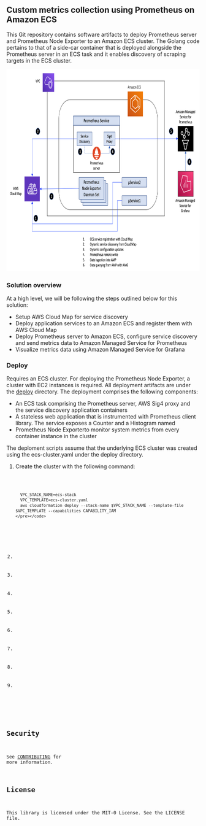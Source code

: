 ## Custom metrics collection using Prometheus on Amazon ECS

This Git repository contains software artifacts to deploy Prometheus server and Prometheus Node Exporter to an Amazon ECS cluster. The Golang code pertains to that of a side-car container that is deployed alongside the Prometheus server in an ECS task and it enables discovery of scraping targets in the ECS cluster.

<img class="wp-image-1960 size-full" src="images/Depoloyment-Architecture.png" alt="Deployment architecture" width="854" height="527" />

### Solution overview

At a high level, we will be following the steps outlined below for this solution:

<ul>
  <li>
    Setup AWS Cloud Map for service discovery 
  </li>
  <li>
    Deploy application services to an Amazon ECS and register them with AWS Cloud Map
  </li>
  <li>
    Deploy Prometheus server to Amazon ECS, configure service discovery and send metrics data to Amazon Managed Service for Prometheus
  </li>
  <li>
    Visualize metrics data using Amazon Managed Service for Grafana
  </li>  
</ul>

### Deploy

Requires an ECS cluster. For deploying the Prometheus Node Exporter, a cluster with EC2 instances is required. All deployment artifacts are under the [deploy](https://github.com/aws-samples/prometheus-for-ecs/tree/main/deploy) directory. The deployment comprises the following components:
<ul>
  <li>An ECS task comprising the Prometheus server, AWS Sig4 proxy and the service discovery application containers</li>
  <li>A stateless web application that is instrumented with Prometheus client library. The service exposes a Counter and a Histogram named</li>
  <li>Prometheus Node Exporterto monitor system metrics from every container instance in the cluster</li>
</ul>

The deploment scripts assume that the underlying ECS cluster was created using the ecs-cluster.yaml under the deploy directory.

<ol>
  <li>
    Create the cluster with the following command:
    <pre><code>
 
      VPC_STACK_NAME=ecs-stack 
      VPC_TEMPLATE=ecs-cluster.yaml
      aws cloudformation deploy --stack-name $VPC_STACK_NAME --template-file $VPC_TEMPLATE --capabilities CAPABILITY_IAM 
    </pre></code>
    
  </li>
  <li></li>
  <li></li>
  <li></li>
  <li></li>
  <li></li>
  <li></li>
  <li></li>
  <li></li>
  
</ol>


## Security

See [CONTRIBUTING](CONTRIBUTING.md#security-issue-notifications) for more information.

## License

This library is licensed under the MIT-0 License. See the LICENSE file.

